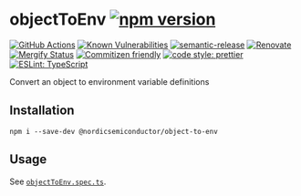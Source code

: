 # objectToEnv [![npm version](https://img.shields.io/npm/v/@nordicsemiconductor/object-to-env.svg)](https://www.npmjs.com/package/@nordicsemiconductor/object-to-env)

[![GitHub Actions](https://github.com/NordicSemiconductor/object-to-env-js/workflows/Test%20and%20Release/badge.svg)](https://github.com/NordicSemiconductor/object-to-env-js/actions)
[![Known Vulnerabilities](https://snyk.io/test/github/NordicSemiconductor/object-to-env-js/badge.svg?targetFile=package.json)](https://snyk.io/test/github/NordicSemiconductor/object-to-env-js?targetFile=package.json)
[![semantic-release](https://img.shields.io/badge/%20%20%F0%9F%93%A6%F0%9F%9A%80-semantic--release-e10079.svg)](https://github.com/semantic-release/semantic-release)
[![Renovate](https://img.shields.io/badge/renovate-enabled-brightgreen.svg)](https://renovatebot.com)
[![Mergify Status](https://img.shields.io/endpoint.svg?url=https://gh.mergify.io/badges/nordicsemiconductor/object-to-env)](https://mergify.io)
[![Commitizen friendly](https://img.shields.io/badge/commitizen-friendly-brightgreen.svg)](http://commitizen.github.io/cz-cli/)
[![code style: prettier](https://img.shields.io/badge/code_style-prettier-ff69b4.svg)](https://github.com/prettier/prettier/)
[![ESLint: TypeScript](https://img.shields.io/badge/ESLint-TypeScript-blue.svg)](https://github.com/typescript-eslint/typescript-eslint)

Convert an object to environment variable definitions

## Installation

    npm i --save-dev @nordicsemiconductor/object-to-env

## Usage

See [`objectToEnv.spec.ts`](./src/objectToEnv.spec.ts).
